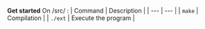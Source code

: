 **Get started**
On /src/ :
| Command | Description |
| --- | --- |
| `make` | Compilation |
| `./ext` | Execute the program |
